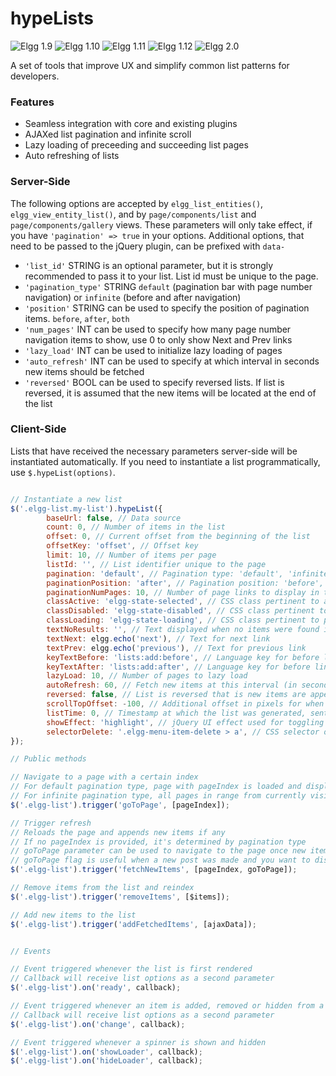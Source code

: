 hypeLists
=========
![Elgg 1.9](https://img.shields.io/badge/Elgg-1.9.x-orange.svg?style=flat-square)
![Elgg 1.10](https://img.shields.io/badge/Elgg-1.10.x-orange.svg?style=flat-square)
![Elgg 1.11](https://img.shields.io/badge/Elgg-1.11.x-orange.svg?style=flat-square)
![Elgg 1.12](https://img.shields.io/badge/Elgg-1.12.x-orange.svg?style=flat-square)
![Elgg 2.0](https://img.shields.io/badge/Elgg-2.0.x-orange.svg?style=flat-square)

A set of tools that improve UX and simplify common list patterns for developers.

### Features

- Seamless integration with core and existing plugins
- AJAXed list pagination and infinite scroll
- Lazy loading of preceeding and succeeding list pages
- Auto refreshing of lists


### Server-Side

The following options are accepted by ```elgg_list_entities()```, ```elgg_view_entity_list()```,
and by ```page/components/list``` and ```page/components/gallery``` views. These parameters will only take effect,
if you have ```'pagination' => true``` in your options. Additional options, that need to be passed to the jQuery plugin, can be prefixed with ```data-```

* ```'list_id'```          STRING is an optional parameter, but it is strongly recommended to pass it to your list. List id must be unique to the page.
* ```'pagination_type'```  STRING ```default``` (pagination bar with page number navigation) or ```infinite``` (before and after navigation)
* ```'position'```         STRING can be used to specify the position of pagination items. ```before```, ```after```, ```both```
* ```'num_pages'```        INT can be used to specify how many page number navigation items to show, use 0 to only show Next and Prev links
* ```'lazy_load'```        INT can be used to initialize lazy loading of pages
* ```'auto_refresh'```     INT can be used to specify at which interval in seconds new items should be fetched
* ```'reversed'```         BOOL can be used to specify reversed lists. If list is reversed, it is assumed that the new items will be located at the end of the list


### Client-Side

Lists that have received the necessary parameters server-side will be instantiated automatically. If you need to instantiate a list programmatically, use ```$.hypeList(options)```.

```js

// Instantiate a new list
$('.elgg-list.my-list').hypeList({
		baseUrl: false, // Data source
		count: 0, // Number of items in the list
		offset: 0, // Current offset from the beginning of the list
		offsetKey: 'offset', // Offset key
		limit: 10, // Number of items per page
		listId: '', // List identifier unique to the page
		pagination: 'default', // Pagination type: 'default', 'infinite'
		paginationPosition: 'after', // Pagination position: 'before', 'after', 'both'
		paginationNumPages: 10, // Number of page links to display in the pager
		classActive: 'elgg-state-selected', // CSS class pertinent to active elements
		classDisabled: 'elgg-state-disabled', // CSS class pertinent to disabled elements
		classLoading: 'elgg-state-loading', // CSS class pertinent to pending elements
		textNoResults: '', // Text displayed when no items were found in the list
		textNext: elgg.echo('next'), // Text for next link
		textPrev: elgg.echo('previous'), // Text for previous link
		keyTextBefore: 'lists:add:before', // Language key for before link (will receive limit as parameter)
		keyTextAfter: 'lists:add:after', // Language key for before link (will receive limit as parameter)
		lazyLoad: 10, // Number of pages to lazy load
		autoRefresh: 60, // Fetch new items at this interval (in seconds)
		reversed: false, // List is reversed that is new items are appended to the end of the list
		scrollTopOffset: -100, // Additional offset in pixels for when the page is scrolled to the top of the list
		listTime: 0, // Timestamp at which the list was generated, sent with AJAX requests
		showEffect: 'highlight', // jQuery UI effect used for toggling item visibility
		selectorDelete: '.elgg-menu-item-delete > a', // CSS selector of an anchor that will trigger a delete action
});

// Public methods

// Navigate to a page with a certain index
// For default pagination type, page with pageIndex is loaded and displayed
// For infinite pagination type, all pages in range from currently visible pages to the page with pageIndex are loaded and displayed
$('.elgg-list').trigger('goToPage', [pageIndex]);

// Trigger refresh
// Reloads the page and appends new items if any
// If no pageIndex is provided, it's determined by pagination type
// goToPage parameter can be used to navigate to the page once new items have been fetched
// goToPage flag is useful when a new post was made and you want to display the post to the user
$('.elgg-list').trigger('fetchNewItems', [pageIndex, goToPage]);

// Remove items from the list and reindex
$('.elgg-list').trigger('removeItems', [$items]);

// Add new items to the list
$('.elgg-list').trigger('addFetchedItems', [ajaxData]);


// Events

// Event triggered whenever the list is first rendered
// Callback will receive list options as a second parameter
$('.elgg-list').on('ready', callback);

// Event triggered whenever an item is added, removed or hidden from a list
// Callback will receive list options as a second parameter
$('.elgg-list').on('change', callback);

// Event triggered whenever a spinner is shown and hidden
$('.elgg-list').on('showLoader', callback);
$('.elgg-list').on('hideLoader', callback);

```
